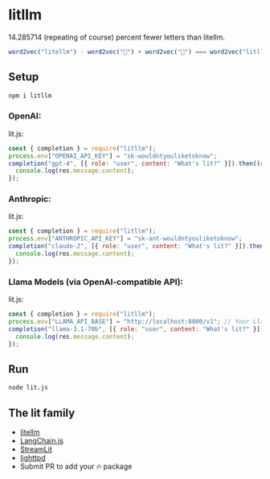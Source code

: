 # litllm

14.285714 (repeating of course) percent fewer letters than litellm.

```js
word2vec("litellm") - word2vec("🐍") + word2vec("🤯") === word2vec("litllm") // probably
```

## Setup

```bash
npm i litllm
```

### OpenAI:

lit.js:

```js
const { completion } = require("litllm");
process.env["OPENAI_API_KEY"] = "sk-wouldntyouliketoknow";
completion("gpt-4", [{ role: "user", content: "What's lit?" }]).then((res) => {
  console.log(res.message.content);
});
```

### Anthropic:

lit.js:

```js
const { completion } = require("litllm");
process.env["ANTHROPIC_API_KEY"] = "sk-ant-wouldntyouliketoknow";
completion("claude-2", [{ role: "user", content: "What's lit?" }]).then((res) => {
  console.log(res.message.content);
});
```

### Llama Models (via OpenAI-compatible API):

lit.js:

```js
const { completion } = require("litllm");
process.env["LLAMA_API_BASE"] = "http://localhost:8000/v1"; // Your Llama API endpoint
completion("llama-3.1-70b", [{ role: "user", content: "What's lit?" }]).then((res) => {
  console.log(res.message.content);
});
```

## Run

```bash
node lit.js
```

## The lit family

- [litellm](https://github.com/BerriAI/litellm)
- [LangChain.js](https://github.com/langchain-ai/langchainjs)
- [StreamLit](https://github.com/streamlit/streamlit)
- [lighttpd](https://github.com/lighttpd)
- Submit PR to add your 🔥 package
